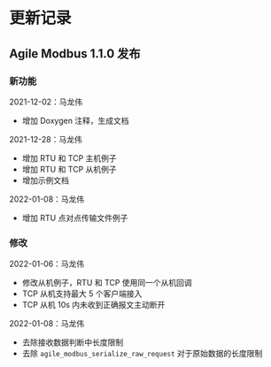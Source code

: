 # 更新记录

## Agile Modbus 1.1.0 发布

### 新功能

2021-12-02：马龙伟

* 增加 Doxygen 注释，生成文档

2021-12-28：马龙伟

* 增加 RTU 和 TCP 主机例子
* 增加 RTU 和 TCP 从机例子
* 增加示例文档

2022-01-08：马龙伟

* 增加 RTU 点对点传输文件例子

### 修改

2022-01-06：马龙伟

* 修改从机例子，RTU 和 TCP 使用同一个从机回调
* TCP 从机支持最大 5 个客户端接入
* TCP 从机 10s 内未收到正确报文主动断开

2022-01-08：马龙伟

* 去除接收数据判断中长度限制
* 去除 `agile_modbus_serialize_raw_request` 对于原始数据的长度限制
